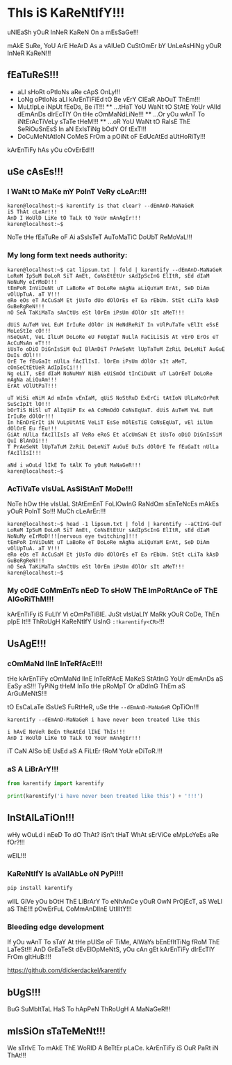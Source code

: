 # ThIs iS KaReNtIfY!!!

uNlEaSh yOuR InNeR KaReN On a mEsSaGe!!!

mAkE SuRe, YoU ArE HeArD As a vAlUeD CuStOmEr bY UnLeAsHiNg yOuR InNeR KaReN!!!

## fEaTuReS!!!

* aLl sHoRt oPtIoNs aRe cApS OnLy!!!
* LoNg oPtIoNs aLl kArEnTiFiEd tO Be vErY ClEaR AbOuT ThEm!!!
* MuLtIpLe iNpUt fEeDs, Be iT!!!
** ...tHaT YoU WaNt tO StAtE YoUr vAlId dEmAnDs dIrEcTlY On tHe cOmMaNdLiNe!!!
** ...Or yOu wAnT To iNtErAcTiVeLy sTaTe tHeM!!!
** ...oR YoU WaNt tO RaIsE ThE SeRiOuSnEsS In aN ExIsTiNg bOdY Of tExT!!!
* DoCuMeNtAtIoN CoMeS FrOm a pOiNt oF EdUcAtEd aUtHoRiTy!!!

kArEnTiFy hAs yOu cOvErEd!!!

## uSe cAsEs!!!

### I WaNt tO MaKe mY PoInT VeRy cLeAr:!!!

```
karen@localhost:~$ karentify is that clear? --dEmAnD-MaNaGeR
iS ThAt cLeAr!!!
AnD I WoUlD LiKe tO TaLk tO YoUr mAnAgEr!!!
karen@localhost:~$
```

NoTe tHe fEaTuRe oF Ai aSsIsTeT AuToMaTiC DoUbT ReMoVaL!!!

### My long form text needs authority:

```
karen@localhost:~$ cat lipsum.txt | fold | karentify --dEmAnD-MaNaGeR
LoReM IpSuM DoLoR SiT AmEt, CoNsEtEtUr sAdIpScInG ElItR, sEd dIaM NoNuMy eIrMoD!!!
tEmPoR InViDuNt uT LaBoRe eT DoLoRe mAgNa aLiQuYaM ErAt, SeD DiAm vOlUpTuA. aT V!!!
eRo eOs eT AcCuSaM Et jUsTo dUo dOlOrEs eT Ea rEbUm. StEt cLiTa kAsD GuBeRgReN!!!
nO SeA TaKiMaTa sAnCtUs eSt lOrEm iPsUm dOlOr sIt aMeT!!!

dUiS AuTeM VeL EuM IrIuRe dOlOr iN HeNdReRiT In vUlPuTaTe vElIt eSsE MoLeStIe cO!!!
nSeQuAt, VeL IlLuM DoLoRe eU FeUgIaT NuLlA FaCiLiSiS At vErO ErOs eT AcCuMsAn eT!!!
iUsTo oDiO DiGnIsSiM QuI BlAnDiT PrAeSeNt lUpTaTuM ZzRiL DeLeNiT AuGuE DuIs dOl!!!
OrE Te fEuGaIt nUlLa fAcIlIsI. lOrEm iPsUm dOlOr sIt aMeT, cOnSeCtEtUeR AdIpIsCi!!!
Ng eLiT, sEd dIaM NoNuMmY NiBh eUiSmOd tInCiDuNt uT LaOrEeT DoLoRe mAgNa aLiQuAm!!!
ErAt vOlUtPaT!!!

uT WiSi eNiM Ad mInIm vEnIaM, qUiS NoStRuD ExErCi tAtIoN UlLaMcOrPeR SuScIpIt lO!!!
bOrTiS NiSl uT AlIqUiP Ex eA CoMmOdO CoNsEqUaT. dUiS AuTeM VeL EuM IrIuRe dOlOr!!!
In hEnDrErIt iN VuLpUtAtE VeLiT EsSe mOlEsTiE CoNsEqUaT, vEl iLlUm dOlOrE Eu fEu!!!
GiAt nUlLa fAcIlIsIs aT VeRo eRoS Et aCcUmSaN Et iUsTo oDiO DiGnIsSiM QuI BlAnDi!!!
T PrAeSeNt lUpTaTuM ZzRiL DeLeNiT AuGuE DuIs dOlOrE Te fEuGaIt nUlLa fAcIlIsI!!!

aNd i wOuLd lIkE To tAlK To yOuR MaNaGeR!!!
karen@localhost:~$
```

### AcTiVaTe vIsUaL AsSiStAnT MoDe!!!

NoTe hOw tHe vIsUaL StAtEmEnT FoLlOwInG RaNdOm sEnTeNcEs mAkEs yOuR PoInT So!!!
MuCh cLeArEr:!!!

```
karen@localhost:~$ head -1 lipsum.txt | fold | karentify --aCtInG-OuT
LoReM IpSuM DoLoR SiT AmEt, CoNsEtEtUr sAdIpScInG ElItR, sEd dIaM NoNuMy eIrMoD!!![nervous eye twitching]!!!
tEmPoR InViDuNt uT LaBoRe eT DoLoRe mAgNa aLiQuYaM ErAt, SeD DiAm vOlUpTuA. aT V!!!
eRo eOs eT AcCuSaM Et jUsTo dUo dOlOrEs eT Ea rEbUm. StEt cLiTa kAsD GuBeRgReN!!!
nO SeA TaKiMaTa sAnCtUs eSt lOrEm iPsUm dOlOr sIt aMeT!!!
karen@localhost:~$
```

### My cOdE CoMmEnTs nEeD To sHoW ThE ImPoRtAnCe oF ThE AlGoRiThM!!!

kArEnTiFy iS FuLlY Vi cOmPaTiBlE.  JuSt vIsUaLlY MaRk yOuR CoDe, ThEn pIpE It!!!
ThRoUgH KaReNtIfY UsInG `:!karentify<CR>`!!!

## UsAgE!!!

### cOmMaNd lInE InTeRfAcE!!!

tHe kArEnTiFy cOmMaNd lInE InTeRfAcE MaKeS StAtInG YoUr dEmAnDs aS EaSy aS!!!
TyPiNg tHeM InTo tHe pRoMpT Or aDdInG ThEm aS ArGuMeNtS!!!

tO EsCaLaTe iSsUeS FuRtHeR, uSe tHe `--dEmAnD-MaNaGeR` OpTiOn!!!

```shell
karentify --dEmAnD-MaNaGeR i have never been treated like this

i hAvE NeVeR BeEn tReAtEd lIkE ThIs!!!
AnD I WoUlD LiKe tO TaLk tO YoUr mAnAgEr!!!
```

iT CaN AlSo bE UsEd aS A FiLtEr fRoM YoUr eDiToR.!!!

### aS A LiBrArY!!!

```python
from karentify import karentify

print(karentify('i have never been treated like this') + '!!!')
```

## InStAlLaTiOn!!!

wHy wOuLd i nEeD To dO ThAt?  iSn't tHaT WhAt sErViCe eMpLoYeEs aRe fOr?!!!

wElL!!!

### KaReNtIfY Is aVaIlAbLe oN PyPi!!!

```python
pip install karentify
```

wIlL GiVe yOu bOtH ThE LiBrArY To eNhAnCe yOuR OwN PrOjEcT, aS WeLl aS ThE!!!
pOwErFuL CoMmAnDlInE UtIlItY!!!

### Bleeding edge development

If yOu wAnT To sTaY At tHe pUlSe oF TiMe, AlWaYs bEnEfItTiNg fRoM ThE LaTeSt!!!
AnD GrEaTeSt dEvElOpMeNtS, yOu cAn gEt kArEnTiFy dIrEcTlY FrOm gItHuB:!!!

https://github.com/dickerdackel/karentify

## bUgS!!!

BuG SuMbItTaL HaS To hApPeN ThRoUgH A MaNaGeR!!!

## mIsSiOn sTaTeMeNt!!!

We sTrIvE To mAkE ThE WoRlD A BeTtEr pLaCe.  kArEnTiFy iS OuR PaRt iN ThAt!!!
